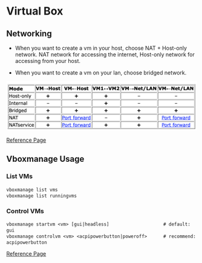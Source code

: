 # Virtual Box

## Networking

-   When you want to create a vm in your host, choose NAT + Host-only network. NAT network for accessing the internet, Host-only network for accessing from your host.

-   When you want to create a vm on your lan, choose bridged network.

<img src="img/virtualbox_network.png" alt="vbox network" width="800"/>

[Reference Page](https://www.virtualbox.org/manual/ch06.html)


## Vboxmanage Usage

### List VMs

```shell
vboxmanage list vms
vboxmanage list runningvms

```

### Control VMs


```shell
vboxmanage startvm <vm> [gui|headless]                    # default: gui
vboxmanage controlvm <vm> <acpipowerbutton|poweroff>      # recommend: acpipowerbutton

```

[Reference Page](https://www.virtualbox.org/manual/ch08.html)

